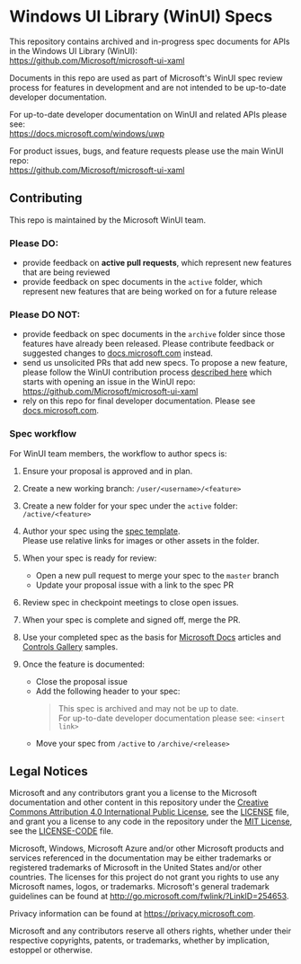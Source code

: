 # Windows UI Library (WinUI) Specs

This repository contains archived and in-progress spec documents for APIs in the Windows UI Library (WinUI):  
https://github.com/Microsoft/microsoft-ui-xaml

Documents in this repo are used as part of Microsoft's WinUI spec review process for features in development and are not intended to be up-to-date developer documentation.

For up-to-date developer documentation on WinUI and related APIs please see:  
https://docs.microsoft.com/windows/uwp

For product issues, bugs, and feature requests please use the main WinUI repo:  
https://github.com/Microsoft/microsoft-ui-xaml

## Contributing

This repo is maintained by the Microsoft WinUI team.

### Please DO:

* provide feedback on **active pull requests**, which represent new features that are being reviewed
* provide feedback on spec documents in the ```active``` folder, which represent new features that are being worked on for a future release

### Please DO NOT:

* provide feedback on spec documents in the ```archive``` folder since those features have already been released. Please contribute feedback or suggested changes to [docs.microsoft.com](https://docs.microsoft.com/windows/uwp) instead.
* send us unsolicited PRs that add new specs. To propose a new feature, please follow the WinUI contribution process [described here](https://github.com/Microsoft/microsoft-ui-xaml/blob/master/docs/feature_proposal_process.md) which starts with opening an issue in the WinUI repo:  
https://github.com/Microsoft/microsoft-ui-xaml
* rely on this repo for final developer documentation. Please see [docs.microsoft.com](https://docs.microsoft.com/windows/uwp).

### Spec workflow

For WinUI team members, the workflow to author specs is:

1. Ensure your proposal is approved and in plan.

2. Create a new working branch: ```/user/<username>/<feature>```

3. Create a new folder for your spec under the ```active``` folder: ```/active/<feature>```

4. Author your spec using the [spec template](/spec_template.md).  
Please use relative links for images or other assets in the folder.

5. When your spec is ready for review:
   * Open a new pull request to merge your spec to the ```master``` branch
   * Update your proposal issue with a link to the spec PR

6. Review spec in checkpoint meetings to close open issues.

7. When your spec is complete and signed off, merge the PR.

8. Use your completed spec as the basis for [Microsoft Docs](https://github.com/MicrosoftDocs) articles and [Controls Gallery](https://github.com/Microsoft/Xaml-Controls-Gallery) samples.

9. Once the feature is documented:
   * Close the proposal issue
   * Add the following header to your spec:
     > This spec is archived and may not be up to date.  
For up-to-date developer documentation please see: ```<insert link>```
   * Move your spec from ```/active``` to ```/archive/<release>```

## Legal Notices

Microsoft and any contributors grant you a license to the Microsoft documentation and other content
in this repository under the [Creative Commons Attribution 4.0 International Public License](https://creativecommons.org/licenses/by/4.0/legalcode),
see the [LICENSE](LICENSE) file, and grant you a license to any code in the repository under the [MIT License](https://opensource.org/licenses/MIT), see the
[LICENSE-CODE](LICENSE-CODE) file.

Microsoft, Windows, Microsoft Azure and/or other Microsoft products and services referenced in the documentation
may be either trademarks or registered trademarks of Microsoft in the United States and/or other countries.
The licenses for this project do not grant you rights to use any Microsoft names, logos, or trademarks.
Microsoft's general trademark guidelines can be found at http://go.microsoft.com/fwlink/?LinkID=254653.

Privacy information can be found at https://privacy.microsoft.com.

Microsoft and any contributors reserve all others rights, whether under their respective copyrights, patents,
or trademarks, whether by implication, estoppel or otherwise.
